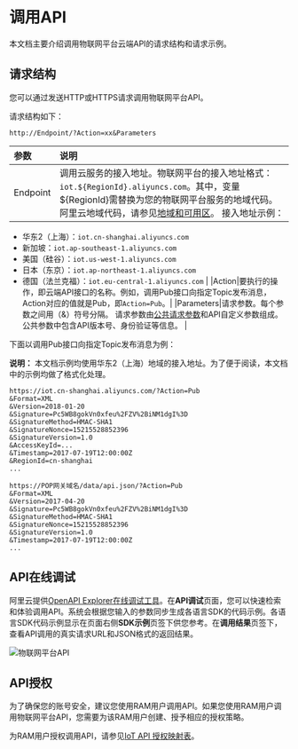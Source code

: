 # 调用API

本文档主要介绍调用物联网平台云端API的请求结构和请求示例。

## 请求结构

您可以通过发送HTTP或HTTPS请求调用物联网平台API。

请求结构如下：

```
http://Endpoint/?Action=xx&Parameters
```

|参数|说明|
|:-|:-|
|Endpoint|调用云服务的接入地址。物联网平台的接入地址格式：`iot.${RegionId}.aliyuncs.com`。其中，变量$\{RegionId\}需替换为您的物联网平台服务的地域代码。阿里云地域代码，请参见[地域和可用区]()。 接入地址示例：

-   华东2（上海）：`iot.cn-shanghai.aliyuncs.com`
-   新加坡：`iot.ap-southeast-1.aliyuncs.com`
-   美国（硅谷）：`iot.us-west-1.aliyuncs.com`
-   日本（东京）：`iot.ap-northeast-1.aliyuncs.com`
-   德国（法兰克福）：`iot.eu-central-1.aliyuncs.com` |
|Action|要执行的操作，即云端API接口的名称。例如，调用Pub接口向指定Topic发布消息，Action对应的值就是Pub，即`Action=Pub`。|
|Parameters|请求参数。每个参数之间用（&）符号分隔。 请求参数由[公共请求参数](/intl.zh-CN/云端开发指南/云端API参考/公共参数.md)和API自定义参数组成。公共参数中包含API版本号、身份验证等信息。 |

下面以调用Pub接口向指定Topic发布消息为例：

**说明：** 本文档示例均使用华东2（上海）地域的接入地址。为了便于阅读，本文档中的示例均做了格式化处理。

```
https://iot.cn-shanghai.aliyuncs.com/?Action=Pub
&Format=XML
&Version=2018-01-20
&Signature=Pc5WB8gokVn0xfeu%2FZV%2BiNM1dgI%3D
&SignatureMethod=HMAC-SHA1
&SignatureNonce=15215528852396
&SignatureVersion=1.0
&AccessKeyId=...
&Timestamp=2017-07-19T12:00:00Z
&RegionId=cn-shanghai
...
```

```
https://POP网关域名/data/api.json/?Action=Pub
&Format=XML
&Version=2017-04-20
&Signature=Pc5WB8gokVn0xfeu%2FZV%2BiNM1dgI%3D
&SignatureMethod=HMAC-SHA1
&SignatureNonce=15215528852396
&SignatureVersion=1.0
&Timestamp=2017-07-19T12:00:00Z
...
```

## API在线调试

阿里云提供[OpenAPI Explorer在线调试工具](https://api.aliyun.com)。在**API调试**页面，您可以快速检索和体验调用API。系统会根据您输入的参数同步生成各语言SDK的代码示例。各语言SDK代码示例显示在页面右侧**SDK示例**页签下供您参考。在**调用结果**页签下，查看API调用的真实请求URL和JSON格式的返回结果。

![物联网平台API](https://static-aliyun-doc.oss-accelerate.aliyuncs.com/assets/img/zh-CN/1135915161/p40697.png)

## API授权

为了确保您的账号安全，建议您使用RAM用户调用API。如果您使用RAM用户调用物联网平台API，您需要为该RAM用户创建、授予相应的授权策略。

为RAM用户授权调用API，请参见[IoT API 授权映射表](/intl.zh-CN/账号与登录/账号授权/RAM授权管理/IoT授权映射表.md)。


